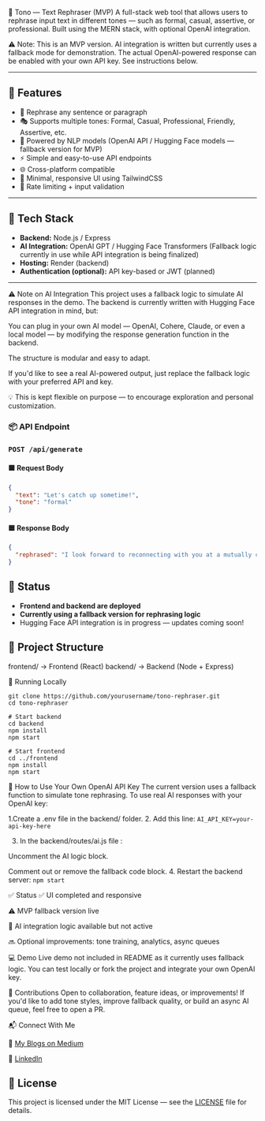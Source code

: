 
📝 Tono — Text Rephraser (MVP)
A full-stack web tool that allows users to rephrase input text in different tones — such as formal, casual, assertive, or professional. Built using the MERN stack, with optional OpenAI integration.

⚠️ Note: This is an MVP version. AI integration is written but currently uses a fallback mode for demonstration. The actual OpenAI-powered response can be enabled with your own API key. See instructions below.


---

## 🚀 Features

- 🔁 Rephrase any sentence or paragraph
- 🎭 Supports multiple tones: Formal, Casual, Professional, Friendly, Assertive, etc.
- 🧠 Powered by NLP models (OpenAI API / Hugging Face models — fallback version for MVP)
- ⚡ Simple and easy-to-use API endpoints
- 🌐 Cross-platform compatible
- 🌙 Minimal, responsive UI using TailwindCSS
- 🧪 Rate limiting + input validation

---

## 🔧 Tech Stack

- **Backend:** Node.js / Express
- **AI Integration:** OpenAI GPT / Hugging Face Transformers (Fallback logic currently in use while API integration is being finalized)
- **Hosting:** Render (backend)
- **Authentication (optional):** API key-based or JWT (planned)

---

⚠️ Note on AI Integration
This project uses a fallback logic to simulate AI responses in the demo.
The backend is currently written with Hugging Face API integration in mind, but:

You can plug in your own AI model — OpenAI, Cohere, Claude, or even a local model — by modifying the response generation function in the backend.

The structure is modular and easy to adapt.

If you'd like to see a real AI-powered output, just replace the fallback logic with your preferred API and key.

💡 This is kept flexible on purpose — to encourage exploration and personal customization.


### 📦 API Endpoint

### `POST /api/generate`

#### 🟩 Request Body
```json
{
  "text": "Let's catch up sometime!",
  "tone": "formal"
}
```

#### 🟦 Response Body
```json
{
  "rephrased": "I look forward to reconnecting with you at a mutually convenient time."
}
```

## 🚧 Status
- **Frontend and backend are deployed**
- **Currently using a fallback version for rephrasing logic**
- Hugging Face API integration is in progress — updates coming soon!

## 📂 Project Structure
frontend/ -> Frontend (React)
backend/ -> Backend (Node + Express)

🚀 Running Locally
```# Clone the repository
git clone https://github.com/yourusername/tono-rephraser.git
cd tono-rephraser

# Start backend
cd backend
npm install
npm start

# Start frontend
cd ../frontend
npm install
npm start
```

🔑 How to Use Your Own OpenAI API Key
The current version uses a fallback function to simulate tone rephrasing.
To use real AI responses with your OpenAI key:

1.Create a .env file in the backend/ folder.
2. Add this line:
```AI_API_KEY=your-api-key-here```

3. In the backend/routes/ai.js file :

Uncomment the AI logic block.

Comment out or remove the fallback code block.
4. Restart the backend server:
   ```npm start```

✅ Status
✅ UI completed and responsive

⚠️ MVP fallback version live

🧠 AI integration logic available but not active

🔜 Optional improvements: tone training, analytics, async queues   

💻 Demo
Live demo not included in README as it currently uses fallback logic. You can test locally or fork the project and integrate your own OpenAI key.

🤝 Contributions
Open to collaboration, feature ideas, or improvements!
If you'd like to add tone styles, improve fallback quality, or build an async AI queue, feel free to open a PR.

📬 Connect With Me 

📖 [My Blogs on Medium](https://medium.com/@raginikishor5603)

🔗 [LinkedIn](https://www.linkedin.com/in/ragini-kaushalkishor-751518302/)



## 📜 License
This project is licensed under the MIT License — see the [LICENSE](./LICENSE) file for details.

